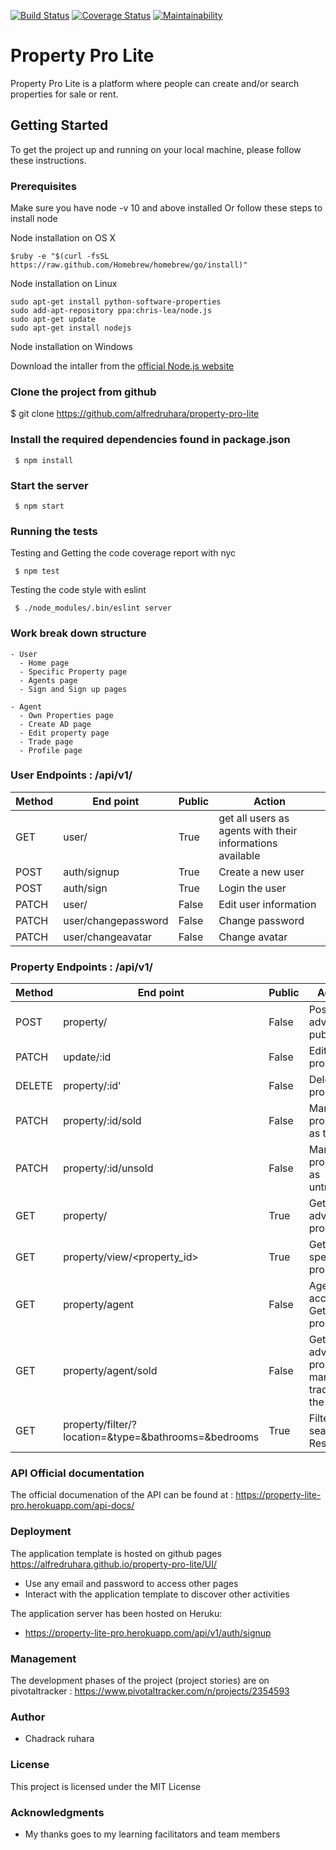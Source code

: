 [![Build Status](https://travis-ci.org/alfredruhara/property-pro-lite.svg?branch=develop)](https://travis-ci.org/alfredruhara/property-pro-lite)
[![Coverage Status](https://coveralls.io/repos/github/alfredruhara/property-pro-lite/badge.svg)](https://coveralls.io/github/alfredruhara/property-pro-lite)
[![Maintainability](https://api.codeclimate.com/v1/badges/2c8235a5d222b0ba2609/maintainability)](https://codeclimate.com/github/alfredruhara/property-pro-lite/maintainability)
# Property Pro Lite
Property Pro Lite is a platform where people can create and/or search properties for sale or rent.

## Getting Started 
To get the project up and running on your local machine, please follow these instructions.
### Prerequisites
Make sure you have node -v 10 and above installed Or follow these steps to install node

Node installation on OS X

```
$ruby -e "$(curl -fsSL https://raw.github.com/Homebrew/homebrew/go/install)" 
```
Node installation on Linux

```
sudo apt-get install python-software-properties
sudo add-apt-repository ppa:chris-lea/node.js
sudo apt-get update
sudo apt-get install nodejs
```
Node installation on Windows

Download the intaller from the [official Node.js website](http://nodejs.org/) 

### Clone the project from github

$ git clone https://github.com/alfredruhara/property-pro-lite

### Install the required dependencies found in package.json

```
 $ npm install
```

### Start the server

```
 $ npm start
```

### Running the tests

Testing and Getting the code coverage report with nyc
```
 $ npm test
```
Testing the code style with eslint
```
 $ ./node_modules/.bin/eslint server
```

### Work break down structure 

```
- User 
  - Home page
  - Specific Property page
  - Agents page
  - Sign and Sign up pages
  
- Agent
  - Own Properties page
  - Create AD page
  - Edit property page
  - Trade page
  - Profile page
```


### User Endpoints  : /api/v1/

Method|End point | Public |Action
-----------|----------|--------------|------
GET | user/ | True | get all users as agents with their informations available
POST | auth/signup | True | Create a new user
POST | auth/sign | True | Login the user
PATCH | user/ | False  | Edit user information
PATCH | user/changepassword | False  | Change password
PATCH | user/changeavatar | False  | Change avatar

### Property Endpoints  : /api/v1/

Method|End point | Public |Action
-----------|----------|--------------|------
POST | property/ | False | Post an advert - publish
PATCH | update/:id | False | Edit a  property
DELETE | property/:id' | False | Delete a  property
PATCH | property/:id/sold | False | Mark a property as trade
PATCH | property/:id/unsold | False | Mark a property as untrade
GET | property/ | True | Get all adverts properties
GET | property/view/<property_id> | True | Get a specific property
GET | property/agent | False | Agent account - Get all his properties
GET | property/agent/sold | False | Get all adverts properties mark as trade for the agent
GET | property/filter/?location=<location>&type=<type>&bathrooms=<bathrooms>&bedrooms<bedrooms> | True | Filter and search Result 

### API Official documentation 
 The official documenation of the API can be found at : 
 <a href="https://property-lite-pro.herokuapp.com/api-docs/"> https://property-lite-pro.herokuapp.com/api-docs/ </a>

### Deployment

The application template is hosted on github pages
<a href="https://alfredruhara.github.io/property-pro-lite/UI/"> https://alfredruhara.github.io/property-pro-lite/UI/ </a> <br/>
<ul>
  <li> Use any email and password to access other pages </li>
  <li> Interact with the application template to discover other activities </li> 
</ul>

The application server has been hosted on Heruku: 
   - https://property-lite-pro.herokuapp.com/api/v1/auth/signup

### Management 

The development phases of the project (project stories) are on pivotaltracker
 : <a href="https://www.pivotaltracker.com/n/projects/2354593"> https://www.pivotaltracker.com/n/projects/2354593 </a> 

### Author
<ul>
  <li> Chadrack ruhara  </li>
 </ul>

### License
This project is licensed under the MIT License 

### Acknowledgments
 
 - My thanks goes to my learning facilitators and team members
